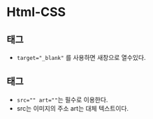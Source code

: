 # Html-CSS

## <a>태그
- `target="_blank"` 를 사용하면 새창으로 열수있다.
  
## <img>태그
- `src="" art=""`는 필수로 이용한다.
- src는 이미지의 주소 art는 대체 텍스트이다.
